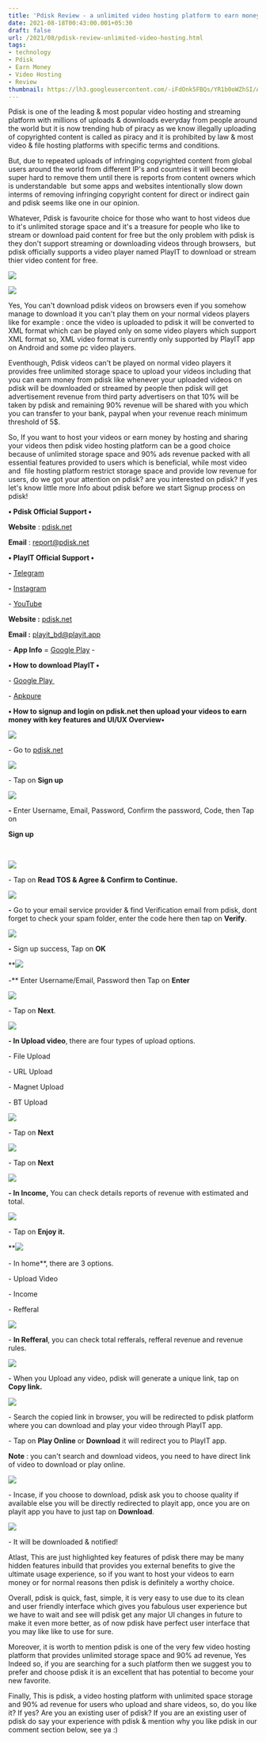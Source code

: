```yaml
---
title: 'Pdisk Review - a unlimited video hosting platform to earn money by sharing!'
date: 2021-08-18T00:43:00.001+05:30
draft: false
url: /2021/08/pdisk-review-unlimited-video-hosting.html
tags: 
- technology
- Pdisk
- Earn Money
- Video Hosting
- Review
thumbnail: https://lh3.googleusercontent.com/-iFdOnk5FBQs/YR1b0oWZhSI/AAAAAAAAGaA/MAKkOwa_RkUsHibZGag8mrq3R9nfL7qjgCLcBGAsYHQ/s1600/1629313996844638-0.png
---
```


  

Pdisk is one of the leading & most popular video hosting and streaming platform with millions of uploads & downloads everyday from people around the world but it is now trending hub of piracy as we know illegally uploading of copyrighted content is called as piracy and it is prohibited by law & most video & file hosting platforms with specific terms and conditions.

  

But, due to repeated uploads of infringing copyrighted content from global users around the world from different IP's and countries it will become super hard to remove them until there is reports from content owners which is understandable  but some apps and websites intentionally slow down interms of removing infringing copyright content for direct or indirect gain and pdisk seems like one in our opinion.

  

Whatever, Pdisk is favourite choice for those who want to host videos due to it's unlimited storage space and it's a treasure for people who like to stream or download paid content for free but the only problem with pdisk is they don't support streaming or downloading videos through browsers,  but pdisk officially supports a video player named PlayIT to download or stream thier video content for free.

  

 ![](https://lh3.googleusercontent.com/-smxN48Qhogg/YR1by6iwa5I/AAAAAAAAGZ8/VN_Wy-ouKxIo67ocgbXZ7Hd_wmTCfCfqwCLcBGAsYHQ/s1600/1629313990685388-1.png) 

  

 ![](https://lh3.googleusercontent.com/-uAv3qB6NSO4/YR1bxWzkGlI/AAAAAAAAGZ4/35oPePqpH98-E1_E6mfjt7EL7LSce-xkwCLcBGAsYHQ/s1600/1629313980644671-2.png) 

  

Yes, You can't download pdisk videos on browsers even if you somehow manage to download it you can't play them on your normal videos players like for example : once the video is uploaded to pdisk it will be converted to XML format which can be played only on some video players which support XML format so, XML video format is currently only supported by PlayIT app on Android and some pc video players.

  

Eventhough, Pdisk videos can't be played on normal video players it provides free unlimited storage space to upload your videos including that you can earn money from pdisk like whenever your uploaded videos on pdisk will be downloaded or streamed by people then pdisk will get advertisement revenue from third party advertisers on that 10% will be taken by pdisk and remaining 90% revenue will be shared with you which you can transfer to your bank, paypal when your revenue reach minimum threshold of 5$.

  

So, If you want to host your videos or earn money by hosting and sharing your videos then pdisk video hosting platform can be a good choice because of unlimited storage space and 90% ads revenue packed with all essential features provided to users which is beneficial, while most video and  file hosting platform restrict storage space and provide low revenue for users, do we got your attention on pdisk? are you interested on pdisk? If yes let's know little more Info about pdisk before we start Signup process on pdisk!

**• Pdisk Official Support •**

**Website** : [pdisk.net](http://pdisk.net)

**Email** : [report@pdisk.net](http://report@pdisk.net)

**• PlayIT Official Support •**

  

**\-** [Telegram](https://t.me/joinchat/fOPdsCkUtJ44MjU1)

**\-** [Instagram](https://instagram.com/playit.player?utm_medium=copy_link)

\- [YouTube](https://m.youtube.com/channel/UC0AHFLUVJsMOiz_udq3xg4w)

  

**Website :** [pdisk.net](http://pdisk.net)

**Email :** [playit\_bd@playit.app](http://playit_bd@playit.app)

  

\- **App Info** = [Google Play](market://details?id=com.playit.videoplayer&referrer=utm_source%253DGP_playit_app%2526utm_medium%253Dguidedial%2526utm_campaign%253Dplayit_app) \- 

  

**• How to download PlayIT •**

\- [Google Play ](market://details?id=com.playit.videoplayer&referrer=utm_source%253DGP_playit_app%2526utm_medium%253Dguidedial%2526utm_campaign%253Dplayit_app)

\- [Apkpure](https://m.apkpure.com/playit-a-new-all-in-one-video-player/com.playit.videoplayer)

**• How to signup and login on pdisk.net then upload your videos to earn money with key features and UI/UX Overview•**

 **![](https://lh3.googleusercontent.com/-RTai8PAs6Qc/YR1bu6WsBNI/AAAAAAAAGZw/teTArlCPEm41kO1t_IS1w1akWnM5N_XDwCLcBGAsYHQ/s1600/1629313958282191-3.png)** 

  

\- Go to [pdisk.net](http://pdisk.net)

  

 ![](https://lh3.googleusercontent.com/-KIeay1SPM2k/YR1bpO-3gFI/AAAAAAAAGZk/dU7q-DJoscEofBX1cRkpb3gMIa-UVzHIwCLcBGAsYHQ/s1600/1629313949117795-4.png) 

  

  

\- Tap on **Sign up**

 **![](https://lh3.googleusercontent.com/-gt47DPALiM0/YR1bm6Tz52I/AAAAAAAAGZg/ZE8A2f-bZIAjaP37CcCRk2e3a-fDDDMewCLcBGAsYHQ/s1600/1629313934764543-5.png)** 

**\-** Enter Username, Email, Password, Confirm the password, Code, then Tap on

**Sign up**

 

 ![](https://lh3.googleusercontent.com/--7wEMbxvNdM/YR1bjXBaM7I/AAAAAAAAGZY/BQR4dyQWqB8tqLBEFIIemf3inf4Wb9NUwCLcBGAsYHQ/s1600/1629313925310714-6.png) 

  

\- Tap on **Read TOS & Agree & Confirm to Continue.**

 **![](https://lh3.googleusercontent.com/-fQaDGtjAjpE/YR1bg_cfZnI/AAAAAAAAGZU/1Pv0VnL_x10IGiANSLwrm6GMKYUoE4e1ACLcBGAsYHQ/s1600/1629313916466092-7.png)** 

**\-** Go to your email service provider & find Verification email from pdisk, dont forget to check your spam folder, enter the code here then tap on **Verify**.

  

 ![](https://lh3.googleusercontent.com/-wohAmNZZ--A/YR1bemtn81I/AAAAAAAAGZQ/urzuNmn5ug01zevC8zF_D2U-OpWxsUEzACLcBGAsYHQ/s1600/1629313909756613-8.png) 

  

**\-** Sign up success, Tap on **OK**

 **![](https://lh3.googleusercontent.com/-o5tfUU74Tng/YR1bdFCBg-I/AAAAAAAAGZM/uAdozFrv_LkN0UkB4ZtoY4YhLq--1LTUwCLcBGAsYHQ/s1600/1629313902898548-9.png) 

\-** Enter Username/Email, Password then Tap on **Enter**

  

 ![](https://lh3.googleusercontent.com/-nU6p8q4lWpw/YR1bbcOM1nI/AAAAAAAAGZI/QLksmbebeJYAov7TxkfqAhDTbeMi0H-OQCLcBGAsYHQ/s1600/1629313891458811-10.png) 

  

\- Tap on **Next**.

  

 ![](https://lh3.googleusercontent.com/-AKUw64OWRdc/YR1bYogifnI/AAAAAAAAGZE/pHxYNdkueFYKo6ux6Gc8HdwS9BXKz6pHQCLcBGAsYHQ/s1600/1629313883747856-11.png) 

**\- In Upload video**, there are four types of upload options.

  

\- File Upload

\- URL Upload

\- Magnet Upload

\- BT Upload

  

 ![](https://lh3.googleusercontent.com/-Vta3LkEOX5o/YR1bWr3-ecI/AAAAAAAAGZA/XBhDF308OhkgQoGyr5XHAqkft5T4PWuJQCLcBGAsYHQ/s1600/1629313870576566-12.png) 

  

\- Tap on **Next**

 **![](https://lh3.googleusercontent.com/-HrMxd7ZVXnM/YR1bTMRVQeI/AAAAAAAAGY0/rt89BsUtE4EnC13j_l07l1Wxm8DFV1BlQCLcBGAsYHQ/s1600/1629313856808106-13.png)** 

\- Tap on **Next**

 **![](https://lh3.googleusercontent.com/-5yvbgQFIZS8/YR1bP7TCxrI/AAAAAAAAGYs/mUSi-BRUmQsIF34AfTeT5q--nQphzbfFgCLcBGAsYHQ/s1600/1629313838720782-14.png)** 

**\- In Income,** You can check details reports of revenue with estimated and total.

  

 ![](https://lh3.googleusercontent.com/-X-lXVzEDIxI/YR1bLb9O_PI/AAAAAAAAGYo/7TSQt2EMOBAq-uDypn_oIlKKRBaDHq2QACLcBGAsYHQ/s1600/1629313820998814-15.png) 

  

\- Tap on **Enjoy it.**

 **![](https://lh3.googleusercontent.com/-9oollLAQEUk/YR1bG0GvJUI/AAAAAAAAGYg/0l1aPUJYuaYO2Opit8TGvC-vOHeWlc80QCLcBGAsYHQ/s1600/1629313808932648-16.png) 

\- In home**, there are 3 options.

  

\- Upload Video

\- Income

\- Refferal

  

  

 ![](https://lh3.googleusercontent.com/-UGZ9fF7wx00/YR1bD5waNvI/AAAAAAAAGYY/6CH9VBfpiPIiFJaDhSfEN7x1g4iLwukWQCLcBGAsYHQ/s1600/1629313795854945-17.png) 

  

\- **In Refferal**, you can check total refferals, refferal revenue and revenue rules.

  

 ![](https://lh3.googleusercontent.com/-nIKe_klBOXk/YR1bAlTGgMI/AAAAAAAAGYU/Owm6xK3WYEsMkz47IwNjO2Z5IhpWPioEQCLcBGAsYHQ/s1600/1629313782975299-18.png) 

\- When you Upload any video, pdisk will generate a unique link, tap on **Copy link.**

 **![](https://lh3.googleusercontent.com/-3SHFBwl7LEs/YR1a9SUiHbI/AAAAAAAAGYQ/YLdEp3pW40wDUj3jFrogdFUaGbftMJjpACLcBGAsYHQ/s1600/1629313767185545-19.png)** 

\- Search the copied link in browser, you will be redirected to pdisk platform where you can download and play your video through PlayIT app.

  

\- Tap on **Play Online** or **Download** it will redirect you to PlayIT app.

  

**Note** : you can't search and download videos, you need to have direct link of video to download or play online.

  

 ![](https://lh3.googleusercontent.com/-aNg40odW53s/YR1a5fPbFBI/AAAAAAAAGYM/1AZa3daVFcUM-cPy_9di0rb937usqz6JACLcBGAsYHQ/s1600/1629313756252953-20.png) 

  

  

\- Incase, if you choose to download, pdisk ask you to choose quality if available else you will be directly redirected to playit app, once you are on playit app you have to just tap on **Download**.

  

 ![](https://lh3.googleusercontent.com/-nrf--JYoD1g/YR1a2uekZJI/AAAAAAAAGYI/ILCAwT8pkK8tp236i4y_bhgRtdpfGFodgCLcBGAsYHQ/s1600/1629313745612736-21.png) 

  

\- It will be downloaded & notified!

  

Atlast, This are just highlighted key features of pdisk there may be many hidden features inbuild that provides you external benefits to give the ultimate usage experience, so if you want to host your videos to earn money or for normal reasons then pdisk is definitely a worthy choice.

  

Overall, pdisk is quick, fast, simple, it is very easy to use due to its clean and user friendly interface which gives you fabulous user experience but we have to wait and see will pdisk get any major UI changes in future to make it even more better, as of now pdisk have perfect user interface that you may like like to use for sure.

  

Moreover, it is worth to mention pdisk is one of the very few video hosting platform that provides unlimited storage space and 90% ad revenue, Yes Indeed so, if you are searching for a such platform then we suggest you to prefer and choose pdisk it is an excellent that has potential to become your new favorite.

  

Finally, This is pdisk, a video hosting platform with unlimited space storage and 90% ad revenue for users who upload and share videos, so, do you like it? If yes? Are you an existing user of pdisk? If you are an existing user of pdisk do say your experience with pdisk & mention why you like pdisk in our comment section below, see ya :)